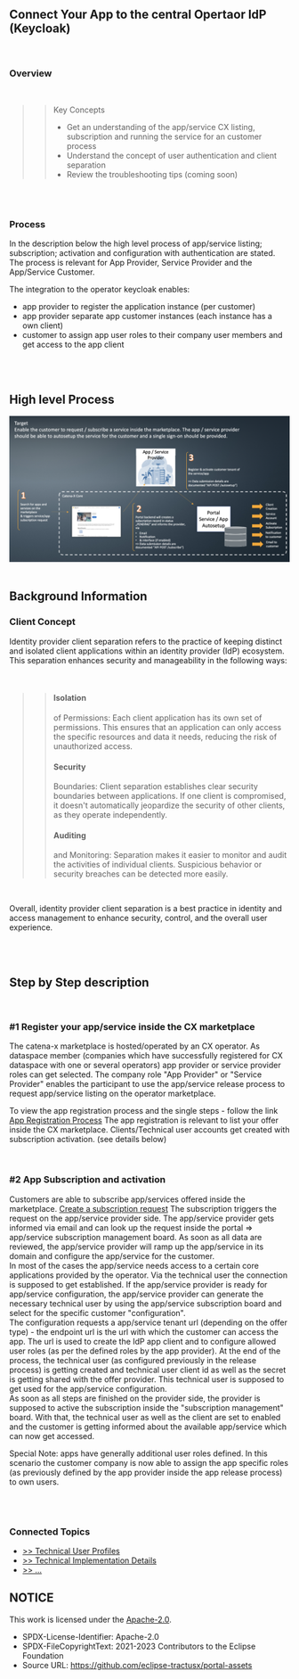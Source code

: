 ## Connect Your App to the central Opertaor IdP (Keycloak)

<br>

### Overview

<br>

>> Key Concepts
>>
>> - Get an understanding of the app/service CX listing, subscription and running the service for an customer process
>> - Understand the concept of user authentication and client separation
>> - Review the troubleshooting tips (coming soon)
>>

<br>
<br>

### Process

In the description below the high level process of app/service listing; subscription; activation and configuration with authentication are stated.
The process is relevant for App Provider, Service Provider and the App/Service Customer.

The integration to the operator keycloak enables:
- app provider to register the application instance (per customer)
- app provider separate app customer instances (each instance has a own client)
- customer to assign app user roles to their company user members and get access to the app client

<br>
<br>

## High level Process

<img width="756" alt="image" src="/docs/static/high-level-app-process.png">


<br>
<br>


## Background Information

### Client Concept

Identity provider client separation refers to the practice of keeping distinct and isolated client applications within an identity provider (IdP) ecosystem.
This separation enhances security and manageability in the following ways:

<br>

>> #### Isolation 
>> of Permissions: Each client application has its own set of permissions. This ensures that an application can only access the specific resources and data it needs, reducing the risk of unauthorized access.
>>
>> #### Security
>> Boundaries: Client separation establishes clear security boundaries between applications. If one client is compromised, it doesn't automatically jeopardize the security of other clients, as they operate independently.
>>
>> #### Auditing
>> and Monitoring: Separation makes it easier to monitor and audit the activities of individual clients. Suspicious behavior or security breaches can be detected more easily.

<br>

Overall, identity provider client separation is a best practice in identity and access management to enhance security, control, and the overall user experience.

<br>
<br>

## Step by Step description

<br>

### #1 Register your app/service inside the CX marketplace

The catena-x marketplace is hosted/operated by an CX operator. As dataspace member (companies which have successfully registered for CX dataspace with one or several operators) app provider or service provider roles can get selected.
The company role "App Provider" or "Service Provider" enables the participant to use the app/service release process to request app/service listing on the operator marketplace.

To view the app registration process and the single steps - follow the link [App Registration Process](/docs/04.%20App(s)/02.%20App%20Release%20Process/index.md)
The app registration is relevant to list your offer inside the CX marketplace. Clients/Technical user accounts get created with subscription activation. (see details below)

<br>

### #2 App Subscription and activation

Customers are able to subscribe app/services offered inside the marketplace. [Create a subscription request](/docs/04.%20App(s)/05.%20App%20Subscription/01.%20Subscription%20Request%20(Customer).md)
The subscription triggers the request on the app/service provider side. The app/service provider gets informed via email and can look up the request inside the portal => app/service subscription management board. As soon as all data are reviewed, the app/service provider will ramp up the app/service in its domain and configure the app/service for the customer.  
In most of the cases the app/service needs access to a certain core applications provided by the operator. Via the technical user the connection is supposed to get established. If the app/service provider is ready for app/service configuration, the app/service provider can generate the necessary technical user by using the app/service subscription board and select for the specific customer "configuration".  
The configuration requests a app/service tenant url (depending on the offer type) - the endpoint url is the url with which the customer can access the app. The url is used to create the IdP app client and to configure allowed user roles (as per the defined roles by the app provider). At the end of the process, the technical user (as configured previously in the release process) is getting created and technical user client id as well as the secret is getting shared with the offer provider.
This technical user is supposed to get used for the app/service configuration.  
As soon as all steps are finished on the provider side, the provider is supposed to active the subscription inside the "subscription management" board. With that, the technical user as well as the client are set to enabled and the customer is getting informed about the available app/service which can now get accessed.

Special Note: apps have generally additional user roles defined. In this scenario the customer company is now able to assign the app specific roles (as previously defined by the app provider inside the app release process) to own users.

<br>
<br>

### Connected Topics

* [>> Technical User Profiles]()  
* [>> Technical Implementation Details]()  
* [>> ...]()  

## NOTICE

This work is licensed under the [Apache-2.0](https://www.apache.org/licenses/LICENSE-2.0).

- SPDX-License-Identifier: Apache-2.0
- SPDX-FileCopyrightText: 2021-2023 Contributors to the Eclipse Foundation
- Source URL: https://github.com/eclipse-tractusx/portal-assets
